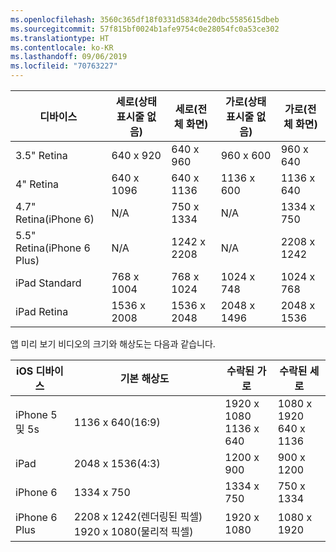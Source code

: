 ```yaml
---
ms.openlocfilehash: 3560c365df18f0331d5834de20dbc5585615dbeb
ms.sourcegitcommit: 57f815bf0024b1afe9754c0e28054fc0a53ce302
ms.translationtype: HT
ms.contentlocale: ko-KR
ms.lasthandoff: 09/06/2019
ms.locfileid: "70763227"
---
```

|디바이스|세로(상태 표시줄 없음)|세로(전체 화면)|가로(상태 표시줄 없음)|가로(전체 화면)|
|---|---|---|---|---|
|3.5" Retina|640 x 920|640 x 960|960 x 600|960 x 640|
|4" Retina|640 x 1096|640 x 1136|1136 x 600|1136 x 640|
|4.7" Retina(iPhone 6)|N/A|750 x 1334|N/A|1334 x 750|
|5.5" Retina(iPhone 6 Plus)|N/A|1242 x 2208|N/A|2208 x 1242|
|iPad Standard|768 x 1004|768 x 1024|1024 x 748|1024 x 768|
|iPad Retina|1536 x 2008|1536 x 2048|2048 x 1496|2048 x 1536|

앱 미리 보기 비디오의 크기와 해상도는 다음과 같습니다.

|iOS 디바이스|기본 해상도|수락된 가로|수락된 세로|
|---|---|---|---|
|iPhone 5 및 5s|1136 x 640(16:9)|1920 x 1080<br />1136 x 640|1080 x 1920<br />640 x 1136|
|iPad|2048 x 1536(4:3)|1200 x 900|900 x 1200|
|iPhone 6|1334 x 750|1334 x 750|750 x 1334|
|iPhone 6 Plus|2208 x 1242(렌더링된 픽셀) 1920 x 1080(물리적 픽셀)|1920 x 1080|1080 x 1920|
